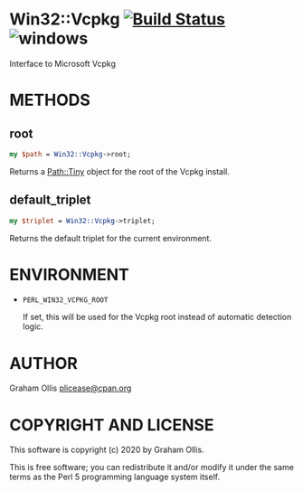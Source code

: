 # Win32::Vcpkg [![Build Status](https://secure.travis-ci.org/plicease/Win32-Vcpkg.png)](http://travis-ci.org/plicease/Win32-Vcpkg) ![windows](https://github.com/plicease/Win32-Vcpkg/workflows/windows/badge.svg)

Interface to Microsoft Vcpkg

# METHODS

## root

```perl
my $path = Win32::Vcpkg->root;
```

Returns a [Path::Tiny](https://metacpan.org/pod/Path::Tiny) object for the root of the Vcpkg install.

## default\_triplet

```perl
my $triplet = Win32::Vcpkg->triplet;
```

Returns the default triplet for the current environment.

# ENVIRONMENT

- `PERL_WIN32_VCPKG_ROOT`

    If set, this will be used for the Vcpkg root instead of automatic detection logic.

# AUTHOR

Graham Ollis <plicease@cpan.org>

# COPYRIGHT AND LICENSE

This software is copyright (c) 2020 by Graham Ollis.

This is free software; you can redistribute it and/or modify it under
the same terms as the Perl 5 programming language system itself.
